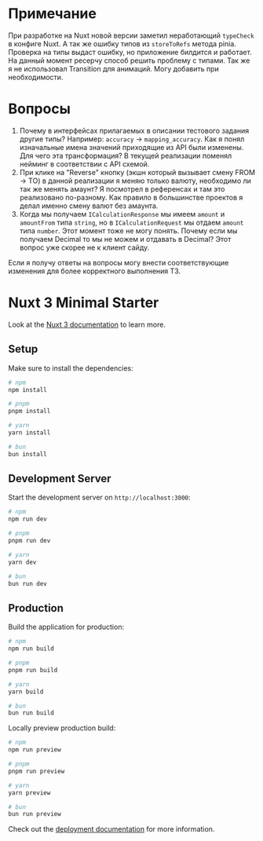 # Примечание

При разработке на Nuxt новой версии заметил неработающий `typeCheck` в конфиге Nuxt. А так же ошибку типов из `storeToRefs` метода pinia. Проверка на типы выдаст ошибку, но приложение билдится и работает. На данный момент ресерчу способ решить проблему с типами.
Так же я не использовал Transition для анимаций. Могу добавить при необходимости.

# Вопросы

1. Почему в интерфейсах прилагаемых в описании тестового задания другие типы? Например: `accuracy` -> `mapping_accuracy`. Как я понял изначальные имена значений приходящие из API были изменены. Для чего эта трансформация? В текущей реализации поменял нейминг в соответствии с API схемой.
2. При клике на "Reverse" кнопку (экшн который вызывает смену FROM -> TO) в данной реализации я меняю только валюту, необходимо ли так же менять амаунт? Я посмотрел в референсах и там это реализовано по-разному. Как правило в большинстве проектов я делал именно смену валют без амаунта.
3. Когда мы получаем `ICalculationResponse` мы имеем `amount` и `amountFrom` типа `string`, но в `ICalculationRequest` мы отдаем `amount` типа `number`. Этот момент тоже не могу понять. Почему если мы получаем Decimal то мы не можем и отдавать в Decimal? Этот вопрос уже скорее не к клиент сайду.

Если я получу ответы на вопросы могу внести соответствующие изменения для более корректного выполнения ТЗ.

# Nuxt 3 Minimal Starter

Look at the [Nuxt 3 documentation](https://nuxt.com/docs/getting-started/introduction) to learn more.

## Setup

Make sure to install the dependencies:

```bash
# npm
npm install

# pnpm
pnpm install

# yarn
yarn install

# bun
bun install
```

## Development Server

Start the development server on `http://localhost:3000`:

```bash
# npm
npm run dev

# pnpm
pnpm run dev

# yarn
yarn dev

# bun
bun run dev
```

## Production

Build the application for production:

```bash
# npm
npm run build

# pnpm
pnpm run build

# yarn
yarn build

# bun
bun run build
```

Locally preview production build:

```bash
# npm
npm run preview

# pnpm
pnpm run preview

# yarn
yarn preview

# bun
bun run preview
```

Check out the [deployment documentation](https://nuxt.com/docs/getting-started/deployment) for more information.
